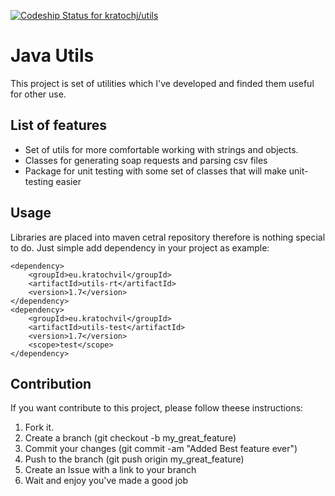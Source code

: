 [ ![Codeship Status for kratochj/utils](https://codeship.io/projects/d7a5bed0-3b2b-0132-060c-1e7e00028aa9/status)](https://codeship.io/projects/42554)

Java Utils
==========

This project is set of utilities which I've developed and finded them useful for other use.


List of features
----------------------
* Set of utils for more comfortable working with strings and objects.
* Classes for generating soap requests and parsing csv files
* Package for unit testing with some set of classes that will make unit-testing easier


Usage
-----
Libraries are placed into maven cetral repository therefore is nothing special to do.
Just simple add dependency in your project as example:

    <dependency>
        <groupId>eu.kratochvil</groupId>
        <artifactId>utils-rt</artifactId>
        <version>1.7</version>
    </dependency>
    <dependency>
        <groupId>eu.kratochvil</groupId>
        <artifactId>utils-test</artifactId>
        <version>1.7</version>
        <scope>test</scope>
    </dependency>


Contribution
-----------------
If you want contribute to this project, please follow theese instructions:

1. Fork it.
2. Create a branch (git checkout -b my_great_feature)
3. Commit your changes (git commit -am "Added Best feature ever")
4. Push to the branch (git push origin my_great_feature)
5. Create an Issue with a link to your branch
6. Wait and enjoy you've made a good job
